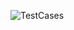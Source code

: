 
![TestCases](https://user-images.githubusercontent.com/67824009/164537799-0e3b2f2f-d940-4821-abd1-ceaa0f93275e.png)
